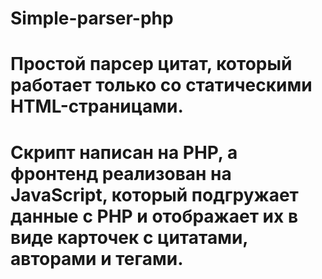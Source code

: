 # Simple-parser-php
# Простой парсер цитат, который работает только со статическими HTML-страницами.
# Скрипт написан на PHP, а фронтенд реализован на JavaScript, который подгружает данные с PHP и отображает их в виде карточек с цитатами, авторами и тегами.
